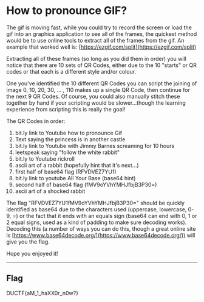 # How to pronounce GIF?

The gif is moving fast, while you could try to record the screen or load the gif into an graphics application to see all of the frames, the quickest method would be to use online tools to extract all of the frames from the gif. An example that worked well is: [https://ezgif.com/split](https://ezgif.com/split)

Extracting all of these frames (so long as you did them in order) you will notice that there are 10 sets of QR Codes, either due to the 10 "starts" or QR codes or that each is a different style and/or colour.

One you've identified the 10 different QR Codes you can script the joining of image 0, 10, 20, 30, ... , 110 makes up a single QR Code, then continue for the next 9 QR Codes. Of course, you could also manually stitch these together by hand if your scripting would be slower...though the learning experience from scripting this is really the goal!

The QR Codes in order:

1. bit.ly link to Youtube how to pronounce Gif
2. Text saying the princess is in another castle
3. bit.ly link to Youtube with Jimmy Barnes screaming for 10 hours
4. leetspeak saying "follow the white rabbit"
5. bit.ly to Youtube rickroll
6. ascii art of a rabbit (hopefully hint that it's next...)
7. first half of base64 flag (RFVDVEZ7YU1)
8. bit.ly link to youtube All Your Base (base64 hint)
9. second half of base64 flag (fMV9oYVhYMHJfbjB3P30=)
10. ascii art of a shocked rabbit

The flag "RFVDVEZ7YU1fMV9oYVhYMHJfbjB3P30=" should be quickly identified as base64 due to the characters used (uppercase, lowercase, 0-9, =\) or the fact that it ends with an equals sign (base64 can end with 0, 1 or 2 equal signs, used as a kind of padding to make sure decoding works). Decoding this (a number of ways you can do this, though a great online site is [https://www.base64decode.org/](https://www.base64decode.org/)) will give you the flag.

Hope you enjoyed it!

---

## Flag

DUCTF{aM_1_haXX0r_n0w?}
